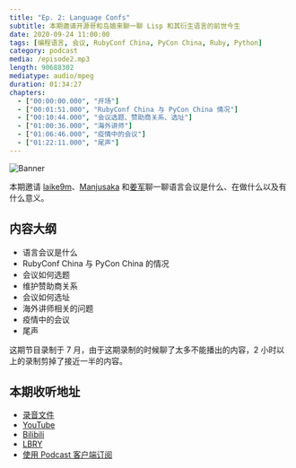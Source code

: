 ```yaml
---
title: "Ep. 2: Language Confs"
subtitle: 本期邀请开源哥和岛娘来聊一聊 Lisp 和其衍生语言的前世今生
date: 2020-09-24 11:00:00
tags: [编程语言, 会议, RubyConf China, PyCon China, Ruby, Python]
category: podcast
media: /episode2.mp3
length: 90688302
mediatype: audio/mpeg
duration: 01:34:27
chapters:
  - ["00:00:00.000", "开场"]
  - ["00:01:51.000", "RubyConf China 与 PyCon China 情况"]
  - ["00:10:44.000", "会议选题、赞助商关系、选址"]
  - ["01:00:36.000", "海外讲师"]
  - ["01:06:46.000", "疫情中的会议"]
  - ["01:22:11.000", "尾声"]
---
```


![Banner](https://yetanother.fm/static/baneers/ep002.png)

本期邀请 [laike9m](https://twitter.com/laike9m)、[Manjusaka](https://twitter.com/Manjusaka_Lee) 和[姜军](https://twitter.com/jasl9187)聊一聊语言会议是什么、在做什么以及有什么意义。

<!-- more -->

## 内容大纲

- 语言会议是什么
- RubyConf China 与 PyCon China 的情况
- 会议如何选题
- 维护赞助商关系
- 会议如何选址
- 海外讲师相关的问题
- 疫情中的会议
- 尾声

这期节目录制于 7 月，由于这期录制的时候聊了太多不能播出的内容，2 小时以上的录制剪掉了接近一半的内容。

## 本期收听地址

- [录音文件](https://cdn.yetanother.fm/blob-storage/audio/episode2.mp3)
- [YouTube](https://www.youtube.com/watch?v=rqUocACmzhs)
- [Bilibili](https://www.bilibili.com/video/BV1Wt4y1q7Cd)
- [LBRY](lbry://@coderemixer#4/「YetAnother-又是一个电台」Ep-2-Language-Confs#0)
- [使用 Podcast 客户端订阅](/about)
